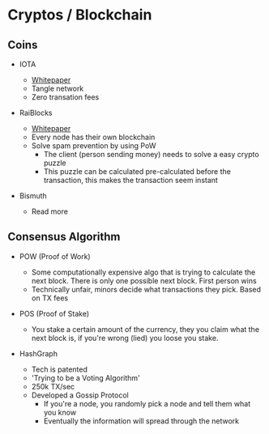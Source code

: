 # Cryptos / Blockchain

## Coins
* IOTA
	* [Whitepaper](Whitepapers/IOTA_Whitepaper.pdf)
	* Tangle network
	* Zero transation fees

* RaiBlocks
	* [Whitepaper](Whitepapers/raiblocks.pdf)
	* Every node has their own blockchain
	* Solve spam prevention by using PoW
		* The client (person sending money) needs to solve a easy crypto puzzle
		* This puzzle can be calculated pre-calculated before the transaction, this makes the transaction seem instant

* Bismuth
	* Read more

## Consensus Algorithm

* POW (Proof of Work)
	* Some computationally expensive algo that is trying to calculate the next block. There is only one possible next block. First person wins
	* Technically unfair, minors decide what transactions they pick. Based on TX fees

* POS (Proof of Stake)
	* You stake a certain amount of the currency, they you claim what the next block is, if you're wrong (lied) you loose you stake.

* HashGraph
	* Tech is patented
	* 'Trying to be a Voting Algorithm'
	*	250k TX/sec
	* Developed a Gossip Protocol
		* If you're a node, you randomly pick a node and tell them what you know
		* Eventually the information will spread through the network

